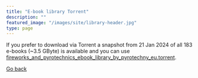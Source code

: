 ```yaml
---
title: "E-book library Torrent"
description: ""
featured_image: "/images/site/library-header.jpg"
type: page
---
```


If you prefer to download via Torrent a snapshot from 21 Jan 2024 of all 183 e-books (~3.5 GByte) is available and you can use [fireworks_and_pyrotechnics_ebook_library_by_pyrotechny_eu.torrent](/library/ebooks/fireworks_and_pyrotechnics_ebook_library_by_pyrotechny_eu.torrent).

[Go back](/library)